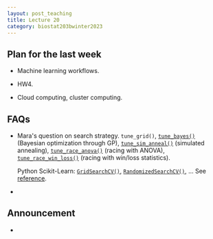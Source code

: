 ```yaml
---
layout: post_teaching
title: Lecture 20
category: biostat203bwinter2023
---
```


## Plan for the last week

* Machine learning workflows.

* HW4.

* Cloud computing, cluster computing.

## FAQs

* Mara's question on search strategy. `tune_grid()`, [`tune_bayes()`](https://tune.tidymodels.org/reference/tune_bayes.html) (Bayesian optimization through GP), [`tune_sim_anneal()`](https://finetune.tidymodels.org/reference/tune_sim_anneal.html) (simulated annealing), [`tune_race_anova()`](https://finetune.tidymodels.org/reference/tune_race_anova.html) (racing with ANOVA),  [`tune_race_win_loss()`](https://finetune.tidymodels.org/reference/tune_race_win_loss.html) (racing with win/loss statistics).

    Python Scikit-Learn: [`GridSearchCV()`](https://scikit-learn.org/stable/modules/generated/sklearn.model_selection.GridSearchCV.html#sklearn.model_selection.GridSearchCV), [`RandomizedSearchCV()`](https://scikit-learn.org/stable/modules/generated/sklearn.model_selection.RandomizedSearchCV.html#sklearn.model_selection.RandomizedSearchCV), ... See [reference](https://scikit-learn.org/stable/modules/classes.html#hyper-parameter-optimizers).
  
*  

## Announcement

* 
